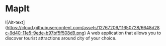 # MapIt
![Alt-text] (https://cloud.githubusercontent.com/assets/12767206/11650728/6648d28c-9d40-11e5-9ede-b97bf5f508d9.png)
A web application that allows you to discover tourist attractions around city of your choice. 

